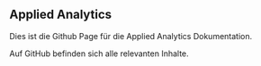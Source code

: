 ## Applied Analytics

Dies ist die Github Page für die Applied Analytics Dokumentation.

Auf GitHub befinden sich alle relevanten Inhalte.
